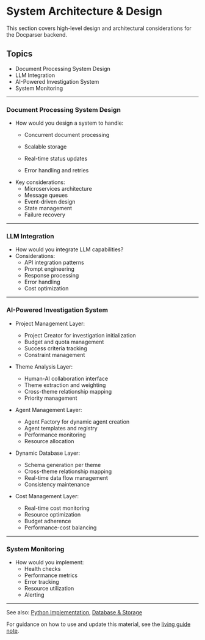 # System Architecture & Design

This section covers high-level design and architectural considerations for the Docparser backend.

## Topics
- Document Processing System Design
- LLM Integration
- AI-Powered Investigation System
- System Monitoring

---

### Document Processing System Design
- How would you design a system to handle:
  * Concurrent document processing
    
  * Scalable storage
  * Real-time status updates
  * Error handling and retries
- Key considerations:
  * Microservices architecture
  * Message queues
  * Event-driven design
  * State management
  * Failure recovery

---

### LLM Integration
- How would you integrate LLM capabilities?
- Considerations:
  * API integration patterns
  * Prompt engineering
  * Response processing
  * Error handling
  * Cost optimization

---

### AI-Powered Investigation System
- Project Management Layer:
  * Project Creator for investigation initialization
  * Budget and quota management
  * Success criteria tracking
  * Constraint management

- Theme Analysis Layer:
  * Human-AI collaboration interface
  * Theme extraction and weighting
  * Cross-theme relationship mapping
  * Priority management

- Agent Management Layer:
  * Agent Factory for dynamic agent creation
  * Agent templates and registry
  * Performance monitoring
  * Resource allocation

- Dynamic Database Layer:
  * Schema generation per theme
  * Cross-theme relationship mapping
  * Real-time data flow management
  * Consistency maintenance

- Cost Management Layer:
  * Real-time cost monitoring
  * Resource optimization
  * Budget adherence
  * Performance-cost balancing

---

### System Monitoring
- How would you implement:
  * Health checks
  * Performance metrics
  * Error tracking
  * Resource utilization
  * Alerting

---

See also: [Python Implementation](python_implementation.md), [Database & Storage](database_storage.md)

For guidance on how to use and update this material, see the [living guide note](README.md#living-guide-note). 